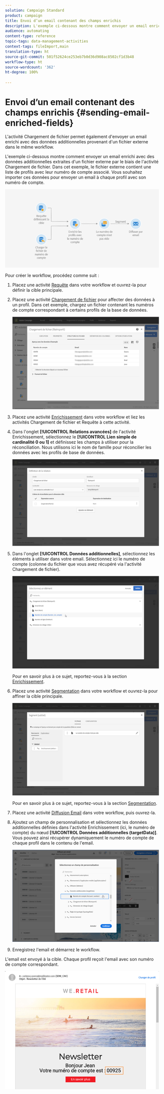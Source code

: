 ```yaml
---
solution: Campaign Standard
product: campaign
title: Envoi d’un email contenant des champs enrichis
description: L'exemple ci-dessous montre comment envoyer un email enrichi avec des données additionnelles extraites d'un fichier externe par le biais de l'activité Chargement de fichier.
audience: automating
content-type: reference
topic-tags: data-management-activities
context-tags: fileImport,main
translation-type: ht
source-git-commit: 501f52624ce253eb7b0d36d908ac8502cf1d3b48
workflow-type: ht
source-wordcount: '362'
ht-degree: 100%

---
```



# Envoi d’un email contenant des champs enrichis {#sending-email-enriched-fields}

<!--A new example showing how to send an email containing additional data retrieved from a load file activity has been added. [Read more](example-2-email-with-enriched-fields)-->

L&#39;activité Chargement de fichier permet également d&#39;envoyer un email enrichi avec des données additionnelles provenant d&#39;un fichier externe dans le même workflow.

L&#39;exemple ci-dessous montre comment envoyer un email enrichi avec des données additionnelles extraites d&#39;un fichier externe par le biais de l&#39;activité Chargement de fichier. Dans cet exemple, le fichier externe contient une liste de profils avec leur numéro de compte associé. Vous souhaitez importer ces données pour envoyer un email à chaque profil avec son numéro de compte.

![](assets/load_file_workflow_ex2.png)

Pour créer le workflow, procédez comme suit :

1. Placez une activité [Requête](../../automating/using/query.md) dans votre workflow et ouvrez-la pour définir la cible principale.

   <!--The Query activity is presented in the [Query](../../automating/using/query.md) section.-->

1. Placez une activité [Chargement de fichier](../../automating/using/load-file.md) pour affecter des données à un profil. Dans cet exemple, chargez un fichier contenant les numéros de compte correspondant à certains profils de la base de données.

   ![](assets/load_file_activity.png)

1. Placez une activité [Enrichissement](../../automating/using/enrichment.md) dans votre workflow et liez les activités Chargement de fichier et Requête à cette activité.

1. Dans l&#39;onglet **[!UICONTROL Relations avancées]** de l&#39;activité Enrichissement, sélectionnez le **[!UICONTROL Lien simple de cardinalité 0 ou 1]** et définissez les champs à utiliser pour la réconciliation. Nous utilisons ici le nom de famille pour réconcilier les données avec les profils de base de données.

   ![](assets/load_file_enrichment_relation.png)

1. Dans l&#39;onglet **[!UICONTROL Données additionnelles]**, sélectionnez les éléments à utiliser dans votre email. Sélectionnez ici le numéro de compte (colonne du fichier que vous avez récupéré via l&#39;activité Chargement de fichier).

   ![](assets/load_file_enrichment_select_element.png)

   <!--![](assets/load_file_enrichment_additional_data.png)-->

   Pour en savoir plus à ce sujet, reportez-vous à la section [Enrichissement](../../automating/using/enrichment.md).

1. Placez une activité [Segmentation](../../automating/using/segmentation.md) dans votre workflow et ouvrez-la pour affiner la cible principale.

   ![](assets/load_file_segmentation.png)

   Pour en savoir plus à ce sujet, reportez-vous à la section [Segmentation](../../automating/using/segmentation.md).

1. Placez une activité [Diffusion Email](../../automating/using/email-delivery.md) dans votre workflow, puis ouvrez-la.

   <!--The Email delivery activity is presented in the [Email delivery](../../automating/using/email-delivery.md) section.-->

1. Ajoutez un champ de personnalisation et sélectionnez les données additionnelles définies dans l&#39;activité Enrichissement (ici, le numéro de compte) du nœud **[!UICONTROL Données additionnelles (targetData)]**. Vous pouvez ainsi récupérer dynamiquement le numéro de compte de chaque profil dans le contenu de l&#39;email.

   ![](assets/load_file_perso_field.png)

1. Enregistrez l&#39;email et démarrez le workflow.

L&#39;email est envoyé à la cible. Chaque profil reçoit l&#39;email avec son numéro de compte correspondant.

![](assets/load_file_email.png)
